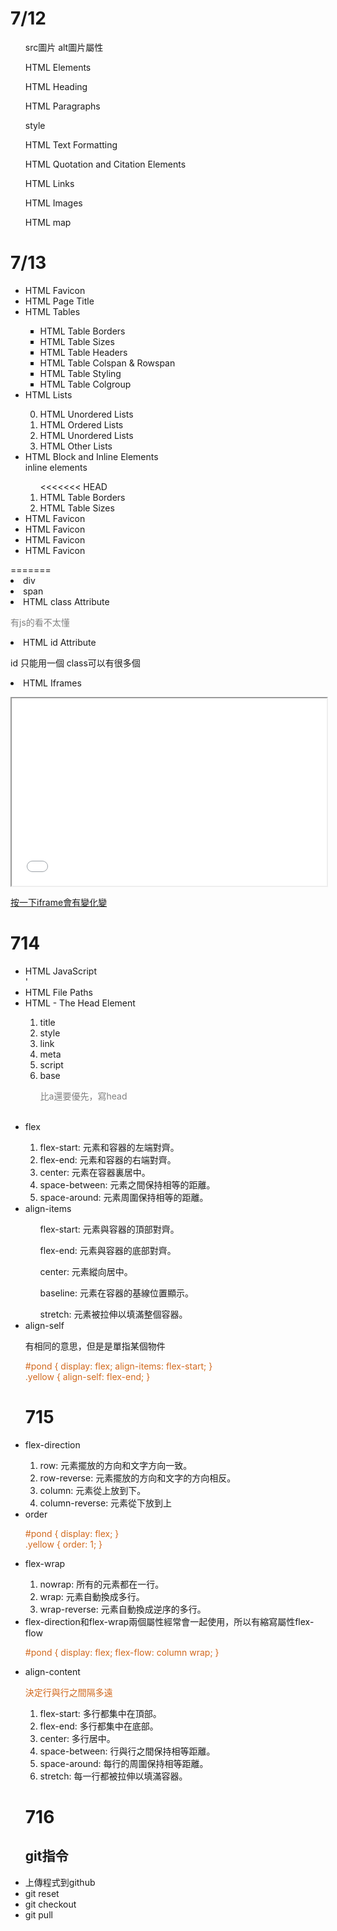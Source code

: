   
  <h1>7/12</h1>
  
  
  <ul>
    <p>src圖片  alt圖片屬性</p>
    <p>HTML Elements</p>
    <p> HTML Heading</p>
    <p> HTML Paragraphs</p>
    <p> style</p>
    <p> HTML Text Formatting</p>
    <p> HTML Quotation and Citation Elements</p>
    <p> HTML Links</p>    
    <p> HTML Images</p>    
    <p> HTML map</p>

  </ul>
  
 
 <h1>7/13</h1>
 
 <ul>
  <li>HTML Favicon</li>
  <li>HTML Page Title</li>
  <li>HTML Tables</li>
    <ol style="list-style-type:square;">
    <li>HTML Table Borders</li>
    <li>HTML Table Sizes</li>
    <li>HTML Table Headers</li>
    <li>HTML Table Colspan & Rowspan</li>
    <li> HTML Table Styling</li>
    <li>HTML Table Colgroup</li>
    </ol> 
  <li>HTML Lists</li>
    <ol  type="1" start="0">
    <li>HTML Unordered Lists</li>
    <li>HTML Ordered Lists</li>
    <li>HTML Unordered Lists</li>
    <li>HTML Other Lists</li>
      </ol>
  <li>HTML Block and Inline Elements</li>
  inline elements
  <ol>
<<<<<<< HEAD
  <li>HTML Table Borders</li>
  <li>HTML Table Sizes</li>
   </ol> 
<li>HTML Favicon</li>
<li>HTML Favicon</li>
<li>HTML Favicon</li>
<li>HTML Favicon</li>

 </ul>
=======
    <li>div</li>
    <li>span</li>
  </ol>
  
  <li>HTML class Attribute</li>
    <p style=color:gray >有js的看不太懂</p>
  <li>HTML id Attribute</li>
    <p>id 只能用一個 class可以有很多個</p>
  <li>HTML Iframes</li>

  <p>   
  <iframe src="demo_iframe.htm" name="iframe_a" height="300px" width="100%" title="Iframe Example"></iframe>

  <p><a href="https://ithelp.ithome.com.tw/articles/10259782" target="iframe_a" >按一下iframe會有變化變</a></p>            
  </p>

 </ul>


 <h1>714</h1>
<ul>
<li> HTML JavaScript</li>'
<li>HTML File Paths</li>
<li> HTML - The Head Element  </li>
  <ol>
    <li>title</li>
    <li>style</li>
    <li>link</li>
    <li>meta</li>
    <li>script</li>
    <li>base</li>
    <p style=color:gray>比a還要優先，寫head</p>
  </ol>
  <br>


<li>flex</li>
<ol>
<li>flex-start: 元素和容器的左端對齊。</li>
<li>  flex-end: 元素和容器的右端對齊。 </li>
<li>  center: 元素在容器裏居中。 </li>
<li>  space-between: 元素之間保持相等的距離。 </li>
<li>  space-around: 元素周圍保持相等的距離。 </li>
</ol>



<li >align-items</li>


<ol>flex-start: 元素與容器的頂部對齊。</ol>
<ol>flex-end: 元素與容器的底部對齊。</ol>
<ol>center: 元素縱向居中。</ol>
<ol>baseline: 元素在容器的基線位置顯示。</ol>
<ol>stretch: 元素被拉伸以填滿整個容器。</ol>

<li>align-self</li>
<p>有相同的意思，但是是單指某個物件</p>
<p style=color:chocolate>
#pond {
  display: flex;
  align-items: flex-start;
}
<br>
.yellow {
align-self: flex-end;
}
</p>

<h1>715</h1>

<li >flex-direction</li>

<ol  type="1" start="1">
  <li>row: 元素擺放的方向和文字方向一致。</li>
  <li>row-reverse: 元素擺放的方向和文字的方向相反。</li>
  <li>column: 元素從上放到下。</li>
  <li>column-reverse: 元素從下放到上</li>
</ol>
<li>order</li>
<p style=color:chocolate>
#pond {
  display: flex;
}
<br>
.yellow {
order: 1;
}
</p>

<li>flex-wrap</li>
<ol>

<li>nowrap: 所有的元素都在一行。</li>
<li>wrap: 元素自動換成多行。</li>
<li>wrap-reverse: 元素自動換成逆序的多行。</li>
</ol>

<li>
flex-direction和flex-wrap兩個屬性經常會一起使用，所以有縮寫屬性flex-flow
<p style=color:chocolate>
#pond {
  display: flex;
flex-flow: column wrap;
}
</p>
</li>

<li>align-content</li>
<p style=color:chocolate>決定行與行之間隔多遠</p>

<ol  style="list-style-type:nember;">

  <li>flex-start: 多行都集中在頂部。</li>
  <li>flex-end: 多行都集中在底部。</li>
  <li>center: 多行居中。</li>
  <li>space-between: 行與行之間保持相等距離。</li>
  <li>space-around: 每行的周圍保持相等距離。</li>
  <li>stretch: 每一行都被拉伸以填滿容器。</li>

</ol>


<h1>716</h1>

<h2>git指令</h2>
  <li>上傳程式到github</li>
  <li>git reset</li>
  <li>git checkout</li>
  <li>git pull</li>

